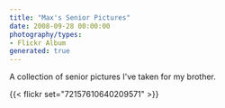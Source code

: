 ```yaml
---
title: "Max's Senior Pictures"
date: 2008-09-28 00:00:00
photography/types:
- Flickr Album
generated: true
---
```

A collection of senior pictures I've taken for my brother.

{{< flickr set="72157610640209571" >}}
